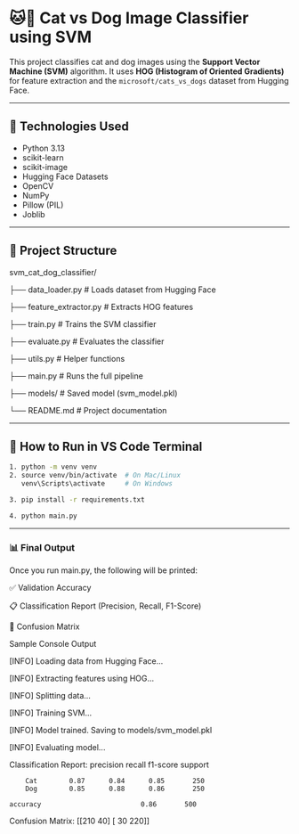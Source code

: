 # 🐱🐶 Cat vs Dog Image Classifier using SVM

This project classifies cat and dog images using the **Support Vector Machine (SVM)** algorithm. It uses **HOG (Histogram of Oriented Gradients)** for feature extraction and the `microsoft/cats_vs_dogs` dataset from Hugging Face.

---

## 🔧 Technologies Used
- Python 3.13
- scikit-learn
- scikit-image
- Hugging Face Datasets
- OpenCV
- NumPy
- Pillow (PIL)
- Joblib

---

## 📁 Project Structure
svm_cat_dog_classifier/

├── data_loader.py # Loads dataset from Hugging Face

├── feature_extractor.py # Extracts HOG features

├── train.py # Trains the SVM classifier

├── evaluate.py # Evaluates the classifier

├── utils.py # Helper functions

├── main.py # Runs the full pipeline

├── models/ # Saved model (svm_model.pkl)

└── README.md # Project documentation

---

## 🚀 How to Run in VS Code Terminal

```bash
1. python -m venv venv
2. source venv/bin/activate  # On Mac/Linux
   venv\Scripts\activate     # On Windows

3. pip install -r requirements.txt

4. python main.py
```
---

### 📊 Final Output
Once you run main.py, the following will be printed:

✅ Validation Accuracy

📋 Classification Report (Precision, Recall, F1-Score)

🔢 Confusion Matrix

Sample Console Output

[INFO] Loading data from Hugging Face...

[INFO] Extracting features using HOG...

[INFO] Splitting data...

[INFO] Training SVM...

[INFO] Model trained. Saving to models/svm_model.pkl

[INFO] Evaluating model...

Classification Report:
               precision    recall  f1-score   support

        Cat        0.87      0.84      0.85       250
        Dog        0.85      0.88      0.86       250

    accuracy                         0.86       500
Confusion Matrix:
[[210  40]
 [ 30 220]]
